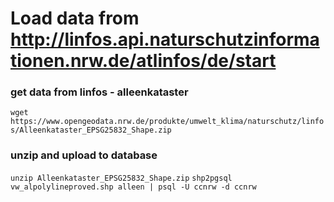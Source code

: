 # Load data from http://linfos.api.naturschutzinformationen.nrw.de/atlinfos/de/start 

### get data from linfos - alleenkataster
`wget https://www.opengeodata.nrw.de/produkte/umwelt_klima/naturschutz/linfos/Alleenkataster_EPSG25832_Shape.zip`

### unzip and upload to database
`unzip Alleenkataster_EPSG25832_Shape.zip`
`shp2pgsql vw_alpolylineproved.shp alleen | psql -U ccnrw -d ccnrw`

